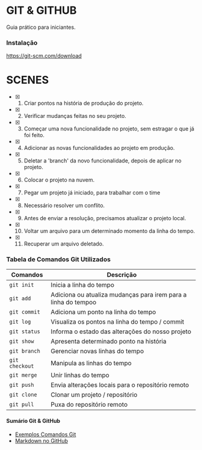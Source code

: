 # GIT & GITHUB

Guia prático para iniciantes.

### Instalação

https://git-scm.com/download

# SCENES

- [x] 01. Criar pontos na história de produção do projeto.
- [x] 02. Verificar mudanças feitas no seu projeto.

- [x] 03. Começar uma nova funcionalidade no projeto, sem estragar o que já foi feito.
- [x] 04. Adicionar as novas funcionalidades ao projeto em produção.
- [x] 05. Deletar a 'branch' da novo funcionalidade, depois de aplicar no projeto.

- [x] 06. Colocar o projeto na nuvem.

- [x] 07. Pegar um projeto já iniciado, para trabalhar com o time
- [x] 08. Necessário resolver um conflito.
- [x] 09. Antes de enviar a resolução, precisamos atualizar o projeto local.

- [x] 10. Voltar um arquivo para um determinado momento da linha do tempo.
- [x] 11. Recuperar um arquivo deletado.

### Tabela de Comandos Git Utilizados

Comandos | Descrição
-------- | ---------
`git init    ` |  Inicia a linha do tempo
`git add     ` |  Adiciona ou atualiza mudanças para irem para a linha do tempoo
`git commit  ` |  Adiciona um ponto na linha do tempo
`git log     ` |  Visualiza os pontos na linha do tempo / commit
`git status  ` |  Informa o estado das alterações do nosso projeto
`git show    ` |  Apresenta determinado ponto na história
`git branch  ` |  Gerenciar novas linhas do tempo
`git checkout` |  Manipula as linhas do tempo
`git merge   ` |  Unir linhas do tempo
`git push    ` |  Envia alterações locais para o repositório remoto
`git clone   ` |  Clonar um projeto / repositório
`git pull    ` |  Puxa do repositório remoto


#### Sumário Git & GitHub
* [Exemplos Comandos Git]()
* [Markdown no GitHub]()
